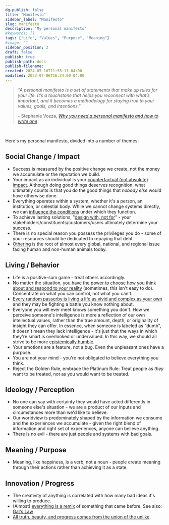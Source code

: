 ```yaml
---
dg-publish: false
title: "Manifesto"
sidebar_label: "Manifesto"
slug: manifesto 
description: "My personal manifesto"
#keywords: []
tags: ["Life", "Values", "Purpose", "Meaning"]
#image: ""
sidebar_position: 2
draft: false
publish: true
publish-path: docs
publish-filename:
created: 2024-05-10T11:53:11-04:00
modified: 2023-07-06T16:34:00-04:00
---
```


> *"A personal manifesto is a set of statements that make up rules for your life. It’s a touchstone that helps you reconnect with what’s important, and it becomes a methodology for staying true to your values, goals, and intentions."*
>
> \- Stephanie Vozza, *[Why you need a personal manifesto and how to write one](https://www.fastcompany.com/90793500/why-you-need-a-personal-manifesto-and-how-to-write-one)*

<br />

Here's my personal manifesto, divided into a number of themes:

## Social Change / Impact
- Success is measured by the positive change we create, not the money we accumulate or the reputation we build.
- Your impact as an individual is your [counterfactual (not absolute) impact](https://probablygood.org/core-concepts/counterfactual-impact/). Although doing good things deserves recognition, what ultimately counts is that you do the good things that *nobody else* would have otherwise done.
- Everything operates within a system, whether it's a person, an institution, or celestial body. While we cannot change systems directly, we can [influence the conditions](https://donellameadows.org/archives/leverage-points-places-to-intervene-in-a-system/) under which they function.
- To achieve lasting solutions, "[design with, not for](https://www.howtomakesenseofanymess.com/chapter4/92/design-with-not-for/#:~:text=It's%20important%20to%20discuss%20and,about%20it%20with%20other%20people.)" - your stakeholders/constituents/customers/users ultimately determine your success.
- There is no special reason you possess the privileges you do - some of your resources should be dedicated to repaying that debt.
- [Othering](https://www.otheringandbelonging.org/the-problem-of-othering/) is the root of almost every global, national, and regional issue facing human and non-human animals today. 

## Living / Behavior
- Life is a positive-sum game - treat others accordingly.
- No matter the situation, [you have the power to choose how you think about and respond to your reality](https://youtu.be/eC7xzavzEKY?si=v-d-05L9GEy7z4q6) (sometimes, this isn't easy to do). Concentrate on what you can control, not what you can't.
- [Every random passerby is living a life as vivid and complex as your own](https://www.dictionary.com/browse/sonder) and they may be fighting a battle you know nothing about.
- Everyone you will ever meet knows something you don't. How we perceive someone's intelligence is more a reflection of our own intellectual values, rather than the true amount, depth, or originality of insight they can offer. In essence, when someone is labeled as "dumb", it doesn't mean they lack intelligence - it's just that the ways in which they're smart is overlooked or undervalued. In this way, we should all strive to be more [epistemically humble](https://en.m.wikipedia.org/wiki/Epistemic_humility).
- Your emotions are a feature, not a bug. Even the unpleasant ones have a purpose.
- You are not your mind - you're not obligated to believe everything you think.
- Reject the Golden Rule, embrace the Platinum Rule: Treat people as *they* want to be treated, not as you would want to be treated.

## Ideology / Perception
- No one can say with certainty they would have acted differently in someone else's situation - we are a product of our inputs and circumstances more than we'd like to believe.
- Our worldview is predominately shaped by the information we consume and the experiences we accumulate - given the right blend of information and right set of experiences, anyone can believe anything.
- There is no evil - there are just people and systems with bad goals.

## Meaning / Purpose
- Meaning, like happiness, is a verb, not a noun - people create meaning through their actions rather than achieving it as a state.

## Innovation / Progress
- The creativity of anything is correlated with how many bad ideas it's willing to produce.
- (Almost) [everything is a remix](https://www.youtube.com/watch?v=X9RYuvPCQUA&list=PLDQ6BYd73QHxgeNJPX8yZRcp8wF_B_tph&index=2) of something that came before. See also: [Gal's Law](http://principles-wiki.net/principles:gall_s_law)
- [All truth, beauty, and progress comes from the union of the unlike](https://fanlore.org/wiki/IDIC_(glossary_term)#:~:text=Infinite%20Diversity%20in%20Infinite%20Combinations%20represents%20a%20Vulcan%20belief%20that%20beauty%2C%20growth%2C%20progress%20%2D%2D%20all%20result%20from%20the%20union%20of%20the%20unlike.).
